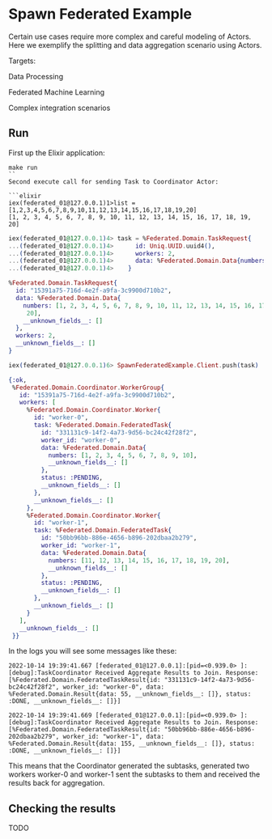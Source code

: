 # Spawn Federated Example

Certain use cases require more complex and careful modeling of Actors.
Here we exemplify the splitting and data aggregation scenario using Actors.

Targets:

Data Processing

Federated Machine Learning

Complex integration scenarios

## Run

First up the Elixir application:

```shell
make run
``
Second execute call for sending Task to Coordinator Actor:

```elixir
iex(federated_01@127.0.0.1)1>list = [1,2,3,4,5,6,7,8,9,10,11,12,13,14,15,16,17,18,19,20]
[1, 2, 3, 4, 5, 6, 7, 8, 9, 10, 11, 12, 13, 14, 15, 16, 17, 18, 19, 20]
```

```elixir
iex(federated_01@127.0.0.1)4> task = %Federated.Domain.TaskRequest{
...(federated_01@127.0.0.1)4>      id: Uniq.UUID.uuid4(),
...(federated_01@127.0.0.1)4>      workers: 2,
...(federated_01@127.0.0.1)4>      data: %Federated.Domain.Data{numbers: list}
...(federated_01@127.0.0.1)4>    }

%Federated.Domain.TaskRequest{
  id: "15391a75-716d-4e2f-a9fa-3c9900d710b2",
  data: %Federated.Domain.Data{
    numbers: [1, 2, 3, 4, 5, 6, 7, 8, 9, 10, 11, 12, 13, 14, 15, 16, 17, 18, 19,
     20],
    __unknown_fields__: []
  },
  workers: 2,
  __unknown_fields__: []
}
```

```elixir
iex(federated_01@127.0.0.1)6> SpawnFederatedExample.Client.push(task)

{:ok,
 %Federated.Domain.Coordinator.WorkerGroup{
   id: "15391a75-716d-4e2f-a9fa-3c9900d710b2",
   workers: [
     %Federated.Domain.Coordinator.Worker{
       id: "worker-0",
       task: %Federated.Domain.FederatedTask{
         id: "331131c9-14f2-4a73-9d56-bc24c42f28f2",
         worker_id: "worker-0",
         data: %Federated.Domain.Data{
           numbers: [1, 2, 3, 4, 5, 6, 7, 8, 9, 10],
           __unknown_fields__: []
         },
         status: :PENDING,
         __unknown_fields__: []
       },
       __unknown_fields__: []
     },
     %Federated.Domain.Coordinator.Worker{
       id: "worker-1",
       task: %Federated.Domain.FederatedTask{
         id: "50bb96bb-886e-4656-b896-202dbaa2b279",
         worker_id: "worker-1",
         data: %Federated.Domain.Data{
           numbers: [11, 12, 13, 14, 15, 16, 17, 18, 19, 20],
           __unknown_fields__: []
         },
         status: :PENDING,
         __unknown_fields__: []
       },
       __unknown_fields__: []
     }
   ],
   __unknown_fields__: []
 }}
```

In the logs you will see some messages like these:

```
2022-10-14 19:39:41.667 [federated_01@127.0.0.1]:[pid=<0.939.0> ]:[debug]:TaskCoordinator Received Aggregate Results to Join. Response: [%Federated.Domain.FederatedTaskResult{id: "331131c9-14f2-4a73-9d56-bc24c42f28f2", worker_id: "worker-0", data: %Federated.Domain.Result{data: 55, __unknown_fields__: []}, status: :DONE, __unknown_fields__: []}]

2022-10-14 19:39:41.669 [federated_01@127.0.0.1]:[pid=<0.939.0> ]:[debug]:TaskCoordinator Received Aggregate Results to Join. Response: [%Federated.Domain.FederatedTaskResult{id: "50bb96bb-886e-4656-b896-202dbaa2b279", worker_id: "worker-1", data: %Federated.Domain.Result{data: 155, __unknown_fields__: []}, status: :DONE, __unknown_fields__: []}]
```

This means that the Coordinator generated the subtasks, generated two workers worker-0 and worker-1 sent the subtasks to them and received the results back for aggregation.


## Checking the results

TODO